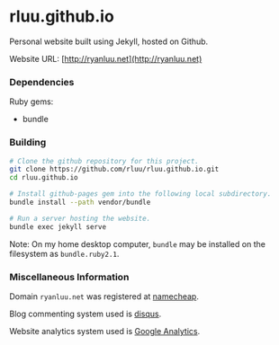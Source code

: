 rluu.github.io
==============

Personal website built using Jekyll, hosted on Github.

Website URL: [http://ryanluu.net](http://ryanluu.net)

### Dependencies

Ruby gems:

- bundle

### Building

```bash
# Clone the github repository for this project.
git clone https://github.com/rluu/rluu.github.io.git
cd rluu.github.io

# Install github-pages gem into the following local subdirectory.
bundle install --path vendor/bundle

# Run a server hosting the website.
bundle exec jekyll serve
```

Note:
On my home desktop computer, `bundle` may be installed on the filesystem as `bundle.ruby2.1`.

###  Miscellaneous Information

Domain `ryanluu.net` was registered at [namecheap](https://www.namecheap.com).

Blog commenting system used is [disqus](https://disqus.com).

Website analytics system used is
[Google Analytics](http://www.google.com/analytics/).
